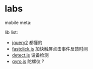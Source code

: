 labs
====

mobile meta:
    <meta content="width=device-width; initial-scale=1.0; maximum-scale=1.0; user-scalable=0" name="viewport" />
    <meta content="yes" name="apple-mobile-web-app-capable" />
    <meta content="black" name="apple-mobile-web-app-status-bar-style" />
    <meta content="telephone=no" name="format-detection" />

lib list:

* [jquery2](http://jquery.com/) 都懂的
* [fastclick.js](https://github.com/ftlabs/fastclick) 加快触屏点击事件反馈时间
* [detect.js](https://github.com/darcyclarke/Detect.js) 设备检测
* [gyro.js](https://github.com/tomgco/gyro.js) 陀螺仪 ?
